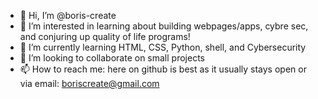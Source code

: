 - 👋 Hi, I’m @boris-create
- 👀 I’m interested in learning about building webpages/apps, cybre sec, and conjuring up quality of life programs!
- 🌱 I’m currently learning HTML, CSS, Python, shell, and Cybersecurity
- 💞️ I’m looking to collaborate on small projects
- 📫 How to reach me: here on github is best as it usually stays open or via email: boriscreate@gmail.com

<!---
boris-create/boris-create is a ✨ special ✨ repository because its `README.md` (this file) appears on your GitHub profile.
You can click the Preview link to take a look at your changes.
--->
